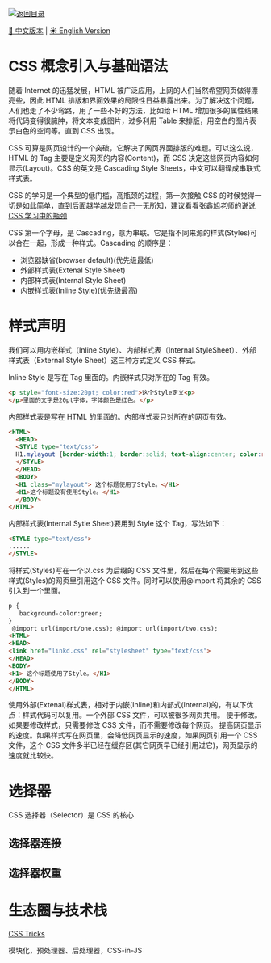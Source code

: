[![返回目录](https://parg.co/U0y)](https://parg.co/UHU)

[🔆 中文版本](./概念介绍与语法基础.md) | [☀️ English Version](./Introduction-en.md)

# CSS 概念引入与基础语法

随着 Internet 的迅猛发展，HTML 被广泛应用，上网的人们当然希望网页做得漂亮些，因此 HTML 排版和界面效果的局限性日益暴露出来。为了解决这个问题，人们也走了不少弯路，用了一些不好的方法，比如给 HTML 增加很多的属性结果将代码变得很臃肿，将文本变成图片，过多利用 Table 来排版，用空白的图片表示白色的空间等。直到 CSS 出现。

CSS 可算是网页设计的一个突破，它解决了网页界面排版的难题。可以这么说，HTML 的 Tag 主要是定义网页的内容(Content)，而 CSS 决定这些网页内容如何显示(Layout)。CSS 的英文是 Cascading Style Sheets，中文可以翻译成串联式样式表。

CSS 的学习是一个典型的低门槛，高瓶颈的过程，第一次接触 CSS 的时候觉得一切是如此简单，直到后面越学越发现自己一无所知，建议看看张鑫旭老师的[说说 CSS 学习中的瓶颈](http://www.zhangxinxu.com/wordpress/2012/07/bottleneck-css-study/)

CSS 第一个字母，是 Cascading，意为串联。它是指不同来源的样式(Styles)可以合在一起，形成一种样式。Cascading 的顺序是：

* 浏览器缺省(browser default)(优先级最低)
* 外部样式表(Extenal Style Sheet)
* 内部样式表(Internal Style Sheet)
* 内嵌样式表(Inline Style)(优先级最高)

# 样式声明

我们可以用内嵌样式（Inline Style）、内部样式表（Internal StyleSheet）、外部样式表（External Style Sheet）这三种方式定义 CSS 样式。

Inline Style 是写在 Tag 里面的。内嵌样式只对所在的 Tag 有效。

```html
<p style="font-size:20pt; color:red">这个Style定义<p>
</p>里面的文字是20pt字体，字体颜色是红色。</p>
```

内部样式表是写在 HTML 的<head></head>里面的。内部样式表只对所在的网页有效。

```html
<HTML>
  <HEAD>
  <STYLE type="text/css">
  H1.mylayout {border-width:1; border:solid; text-align:center; color:red}
  </STYLE>
  </HEAD>
  <BODY>
  <H1 class="mylayout"> 这个标题使用了Style。</H1>
  <H1>这个标题没有使用Style。</H1>
  </BODY>
</HTML>
```

内部样式表(Internal Sytle Sheet)要用到 Style 这个 Tag，写法如下：

```html
<STYLE type="text/css">
......
</STYLE>
```

将样式(Styles)写在一个以.css 为后缀的 CSS 文件里，然后在每个需要用到这些样式(Styles)的网页里引用这个 CSS 文件。同时可以使用@import 将其余的 CSS 引入到一个里面。

```html
p {
   background-color:green;  
}
 @import url(import/one.css); @import url(import/two.css);
<HTML>
<HEAD>
<link href="linkd.css" rel="stylesheet" type="text/css">
</HEAD>
<BODY>
<H1> 这个标题使用了Style。</H1>
</BODY>
</HTML>
```

使用外部(Extenal)样式表，相对于内嵌(Inline)和内部式(Internal)的，有以下优点：样式代码可以复用。一个外部 CSS 文件，可以被很多网页共用。 便于修改。如果要修改样式，只需要修改 CSS 文件，而不需要修改每个网页。 提高网页显示的速度。如果样式写在网页里，会降低网页显示的速度，如果网页引用一个 CSS 文件，这个 CSS 文件多半已经在缓存区(其它网页早已经引用过它)，网页显示的速度就比较快。

# 选择器

CSS 选择器（Selector）是 CSS 的核心

## 选择器连接

## 选择器权重

# 生态圈与技术栈

[CSS Tricks](https://css-tricks.com/)

模块化，预处理器、后处理器，CSS-in-JS
